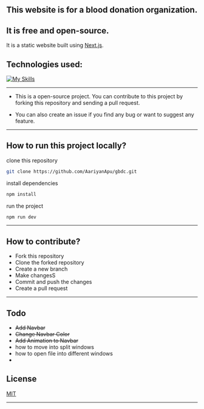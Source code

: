 ## This website is for a blood donation organization.

## It is free and open-source.

It is a static website built using [Next.js](https://nextjs.org/).

## Technologies used:

[![My Skills](https://skillicons.dev/icons?i=nextjs,tailwind,mongodb,express,react,nodejs,js)](https://skillicons.dev)

---

- This is a open-source project. You can contribute to this project by forking this repository and sending a pull request.

- You can also create an issue if you find any bug or want to suggest any feature.

---

## How to run this project locally?

clone this repository

```bash
git clone https://github.com/AariyanApu/gbdc.git
```

install dependencies

```bash
npm install
```

run the project

```bash
npm run dev
```

---

## How to contribute?

- Fork this repository
- Clone the forked repository
- Create a new branch
- Make changesS
- Commit and push the changes
- Create a pull request

---

## Todo

- ~~Add Navbar~~
- ~~Change Navbar Color~~
- ~~Add Animation to Navbar~~
- how to move into split windows 
- how to open file into different windows
- 

## License

[MIT](https://choosealicense.com/licenses/mit/)

---
